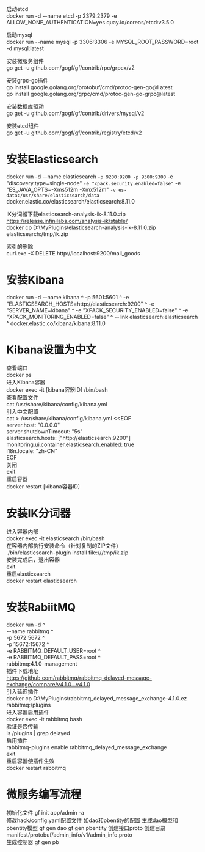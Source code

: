 启动etcd  
docker run -d --name etcd -p 2379:2379 -e ALLOW_NONE_AUTHENTICATION=yes quay.io/coreos/etcd:v3.5.0

启动mysql  
docker run --name mysql -p 3306:3306 -e MYSQL_ROOT_PASSWORD=root -d mysql:latest

安装微服务组件  
go get -u github.com/gogf/gf/contrib/rpc/grpcx/v2

安装grpc-go插件  
go install google.golang.org/protobuf/cmd/protoc-gen-go@l
atest  
go install google.golang.org/grpc/cmd/protoc-gen-go-grpc@latest

安装数据库驱动  
go get -u github.com/gogf/gf/contrib/drivers/mysql/v2

安装etcd组件  
go get -u github.com/gogf/gf/contrib/registry/etcd/v2  

# 安装Elasticsearch  
docker run -d --name elasticsearch `
-p 9200:9200 -p 9300:9300 `
-e "discovery.type=single-node" `
-e "xpack.security.enabled=false" `
-e "ES_JAVA_OPTS=-Xms512m -Xmx512m" `
-v es-data:/usr/share/elasticsearch/data `
docker.elastic.co/elasticsearch/elasticsearch:8.11.0  

IK分词器下载elasticsearch-analysis-ik-8.11.0.zip    
https://release.infinilabs.com/analysis-ik/stable/  
docker cp D:\MyPlugins\elasticsearch-analysis-ik-8.11.0.zip elasticsearch:/tmp/ik.zip  

索引的删除  
curl.exe -X DELETE http://localhost:9200/mall_goods
# 安装Kibana  
docker run -d --name kibana ^
-p 5601:5601 ^
-e "ELASTICSEARCH_HOSTS=http://elasticsearch:9200" ^
-e "SERVER_NAME=kibana" ^
-e "XPACK_SECURITY_ENABLED=false" ^
-e "XPACK_MONITORING_ENABLED=false" ^
--link elasticsearch:elasticsearch ^
docker.elastic.co/kibana/kibana:8.11.0  
# Kibana设置为中文  
查看端口  
docker ps  
进入Kibana容器  
docker exec -it [kibana容器ID] /bin/bash  
查看配置文件  
cat /usr/share/kibana/config/kibana.yml  
引入中文配置  
cat > /usr/share/kibana/config/kibana.yml <<EOF  
server.host: "0.0.0.0"  
server.shutdownTimeout: "5s"  
elasticsearch.hosts: ["http://elasticsearch:9200"]  
monitoring.ui.container.elasticsearch.enabled: true   
i18n.locale: "zh-CN"  
EOF  
关闭  
exit  
重启容器  
docker restart [kibana容器ID]


# 安装IK分词器  
进入容器内部  
docker exec -it elasticsearch /bin/bash  
在容器内部执行安装命令（针对复制的ZIP文件）  
./bin/elasticsearch-plugin install file:///tmp/ik.zip  
安装完成后，退出容器  
exit  
重启elasticsearch  
docker restart elasticsearch  

# 安装RabiitMQ
docker run -d ^  
--name rabbitmq ^  
-p 5672:5672 ^  
-p 15672:15672 ^  
-e RABBITMQ_DEFAULT_USER=root ^  
-e RABBITMQ_DEFAULT_PASS=root ^  
rabbitmq:4.1.0-management  
插件下载地址  
https://github.com/rabbitmq/rabbitmq-delayed-message-exchange/compare/v4.1.0...v4.1.0  
引入延迟插件  
docker cp D:\MyPlugins\rabbitmq_delayed_message_exchange-4.1.0.ez  rabbitmq:/plugins  
进入容器启用插件  
docker exec -it rabbitmq bash  
验证是否传输  
ls /plugins | grep delayed  
启用插件  
rabbitmq-plugins enable rabbitmq_delayed_message_exchange  
exit  
重启容器使插件生效  
docker restart rabbitmq

# 微服务编写流程  
初始化文件 gf init app/admin -a   
修改hack/config.yaml配置文件  如dao和pbentity的配置
生成dao模型和pbentity模型  gf gen dao  gf gen pbentity
创建接口proto  创建目录manifest/protobuf/admin_info/v1/admin_info.proto  
生成控制器  gf gen pb

